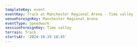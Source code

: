 ```yaml
---
templateKey: event
eventKey: Track at Manchester Regional Arena - Time valley
venueForeignKey: Manchester Regional Arena
eventType: Speedwork
sessionForeignKey: Time valley
terrain: Track
startsAt: '2024-10-29 18:45'
---
```

